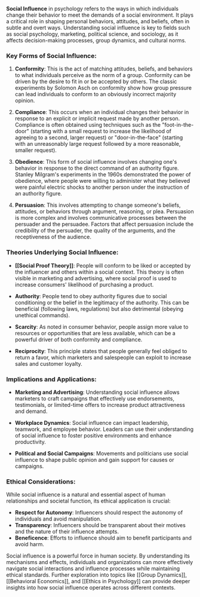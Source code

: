 **Social Influence** in psychology refers to the ways in which individuals change their behavior to meet the demands of a social environment. It plays a critical role in shaping personal behaviors, attitudes, and beliefs, often in subtle and overt ways. Understanding social influence is key to fields such as social psychology, marketing, political science, and sociology, as it affects decision-making processes, group dynamics, and cultural norms.

### Key Forms of Social Influence:

1. **Conformity**: This is the act of matching attitudes, beliefs, and behaviors to what individuals perceive as the norm of a group. Conformity can be driven by the desire to fit in or be accepted by others. The classic experiments by Solomon Asch on conformity show how group pressure can lead individuals to conform to an obviously incorrect majority opinion.

2. **Compliance**: This occurs when an individual changes their behavior in response to an explicit or implicit request made by another person. Compliance is often obtained using techniques such as the "foot-in-the-door" (starting with a small request to increase the likelihood of agreeing to a second, larger request) or "door-in-the-face" (starting with an unreasonably large request followed by a more reasonable, smaller request).

3. **Obedience**: This form of social influence involves changing one's behavior in response to the direct command of an authority figure. Stanley Milgram's experiments in the 1960s demonstrated the power of obedience, where people were willing to administer what they believed were painful electric shocks to another person under the instruction of an authority figure.

4. **Persuasion**: This involves attempting to change someone's beliefs, attitudes, or behaviors through argument, reasoning, or plea. Persuasion is more complex and involves communicative processes between the persuader and the persuadee. Factors that affect persuasion include the credibility of the persuader, the quality of the arguments, and the receptiveness of the audience.

### Theories Underlying Social Influence:

- **[[Social Proof Theory]]**: People will conform to be liked or accepted by the influencer and others within a social context. This theory is often visible in marketing and advertising, where social proof is used to increase consumers' likelihood of purchasing a product.

- **Authority**: People tend to obey authority figures due to social conditioning or the belief in the legitimacy of the authority. This can be beneficial (following laws, regulations) but also detrimental (obeying unethical commands).

- **Scarcity**: As noted in consumer behavior, people assign more value to resources or opportunities that are less available, which can be a powerful driver of both conformity and compliance.

- **Reciprocity**: This principle states that people generally feel obliged to return a favor, which marketers and salespeople can exploit to increase sales and customer loyalty.

### Implications and Applications:

- **Marketing and Advertising**: Understanding social influence allows marketers to craft campaigns that effectively use endorsements, testimonials, or limited-time offers to increase product attractiveness and demand.

- **Workplace Dynamics**: Social influence can impact leadership, teamwork, and employee behavior. Leaders can use their understanding of social influence to foster positive environments and enhance productivity.

- **Political and Social Campaigns**: Movements and politicians use social influence to shape public opinion and gain support for causes or campaigns.

### Ethical Considerations:

While social influence is a natural and essential aspect of human relationships and societal function, its ethical application is crucial:
- **Respect for Autonomy**: Influencers should respect the autonomy of individuals and avoid manipulation.
- **Transparency**: Influencers should be transparent about their motives and the nature of their influence attempts.
- **Beneficence**: Efforts to influence should aim to benefit participants and avoid harm.

Social influence is a powerful force in human society. By understanding its mechanisms and effects, individuals and organizations can more effectively navigate social interactions and influence processes while maintaining ethical standards. Further exploration into topics like [[Group Dynamics]], [[Behavioral Economics]], and [[Ethics in Psychology]] can provide deeper insights into how social influence operates across different contexts.